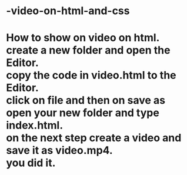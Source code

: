 
# -video-on-html-and-css
<h1>
How to show on video on html. <br>
create a new folder and open the Editor. <br>
copy the code in video.html to the Editor. <br>
click on file and then on save as open your new folder and type index.html. <br>
on the next step create a video and save it as video.mp4. <br>
you did it. <br>
</h1>
